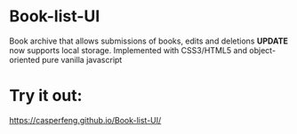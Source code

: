 # Book-list-UI
Book archive that allows submissions of books, edits and deletions **UPDATE** now supports local storage. Implemented with CSS3/HTML5 and object-oriented pure vanilla javascript

# Try it out:
https://casperfeng.github.io/Book-list-UI/
